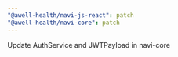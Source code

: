 ```yaml
---
"@awell-health/navi-js-react": patch
"@awell-health/navi-core": patch
---
```


Update AuthService and JWTPayload in navi-core
